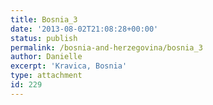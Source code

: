 ```yaml
---
title: Bosnia_3
date: '2013-08-02T21:08:28+00:00'
status: publish
permalink: /bosnia-and-herzegovina/bosnia_3
author: Danielle
excerpt: 'Kravica, Bosnia'
type: attachment
id: 229
---
```

<!DOCTYPE html PUBLIC "-//W3C//DTD HTML 4.0 Transitional//EN" "http://www.w3.org/TR/REC-html40/loose.dtd">
<?xml encoding="UTF-8">
